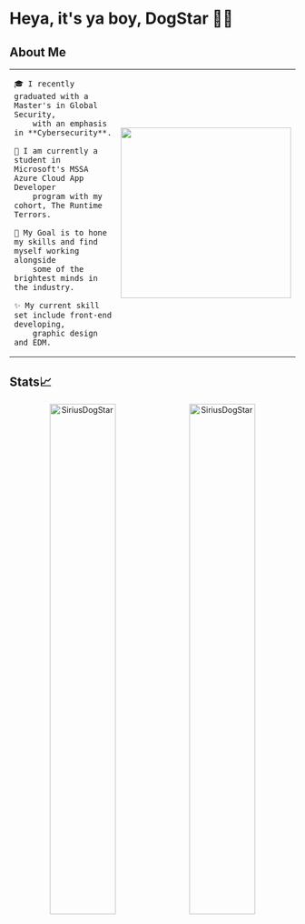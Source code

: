 # Heya, it's ya boy, DogStar 🐶💫

## About Me

<table>
<tr>
<td valign="center">
  
    🎓 I recently graduated with a Master's in Global Security,
        with an emphasis in **Cybersecurity**.
    
    🌱 I am currently a student in Microsoft's MSSA Azure Cloud App Developer 
        program with my cohort, The Runtime Terrors.
    
    🎯 My Goal is to hone my skills and find myself working alongside
        some of the brightest minds in the industry.
    
    ✨ My current skill set include front-end developing,
        graphic design and EDM.
    
<td >
<img src="https://i.imgur.com/SeTylB7.gif" width="300" /></a>
</tr>
</table>

## Stats📈 
<p align="center"> <!--img width="40%" src="https://github-readme-stats.vercel.app/api/top-langs?username=SiriusDogStar&show_icons=true&theme=dracula&title_color=ff8000&text_color=ffffff&bg_color=6a6a6a&locale=en&layout=compact&hide_border=true" alt="SiriusDogStar" />-->  <img width="48%" src="https://github-readme-stats.vercel.app/api?username=SiriusDogStar&show_icons=true&theme=dracula&title_color=ff8000&text_color=ffffff&bg_color=6a6a6a&locale=en&hide_border=true" alt="SiriusDogStar" /> 
<img width="48%" src="https://github-readme-streak-stats.herokuapp.com/?user=SiriusDogStar&theme=highcontrast&hide_border=true" alt="SiriusDogStar" /> </p>

<!--
**SiriusDogStar/SiriusDogStar** is a ✨ _special_ ✨ repository because its `README.md` (this file) appears on your GitHub profile.

Here are some ideas to get you started:

- 🔭 I’m currently working on ...
- 🌱 I’m currently learning ...
- 👯 I’m looking to collaborate on ...
- 🤔 I’m looking for help with ...
- 💬 Ask me about ...
- 📫 How to reach me: ...
- 😄 Pronouns: ...
- ⚡ Fun fact: ...
-->
